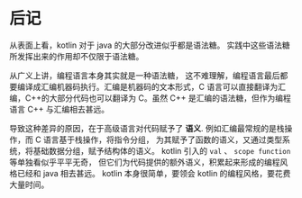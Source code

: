 # 后记

从表面上看，kotlin 对于 java 的大部分改进似乎都是语法糖。
实践中这些语法糖所发挥出来的作用却不仅限于语法糖。

从广义上讲，编程语言本身其实就是一种语法糖，
这不难理解，编程语言最后都要编译成汇编机器码执行。汇编是机器码的文本形式，C 语言可以直接翻译为汇编，C++的大部分代码也可以翻译为 C。虽然 C++ 是汇编的语法糖，但作为编程语言 C++ 与汇编相去甚远。

导致这种差异的原因，在于高级语言对代码赋予了 **语义**.
例如汇编最常规的是栈操作，而 C 语言基于栈操作，将指令分组，
为其赋予了函数的语义，又通过类型系统，将基础数据分组，赋予结构体的语义。
kotlin 引入的 `val` 、 `scope function` 等单独看似乎平平无奇，
但它们为代码提供的额外语义，积累起来形成的编程风格已经和 java 相去甚远。
kotlin 本身很简单，要领会 kotlin 的编程风格，要花费大量时间。
